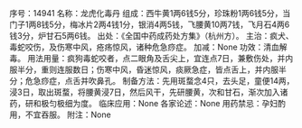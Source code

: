 序号：14941
名称：龙虎化毒丹
组成：西牛黄1两6钱5分，珍珠粉1两6钱5分，当门子1两8钱5分，梅冰片2两4钱1分，银消4两5钱，飞腰黄10两7钱，飞月石4两6钱3分，炉甘石5两6钱。
出处：《全国中药成药处方集》（杭州方）。
主治：疯犬、毒蛇咬伤，及伤寒中风，疮疡惊风，诸种危急痧症。
加减：None
功效：清血解毒。
用法用量：疯狗毒蛇咬者，点二眼角及舌尖上，宜连点7日，兼敷伤处，并内服半分，重则连服数日；伤寒中风，昏迷惊风，痰厥急症，皆点舌上，并内服半分；危急痧症，点舌并吹鼻孔。
制备方法：先用斑蝥念4只，去头足，童便14两，浸3日，取出斑蝥，将腰黄浸7日，然后风干，先研腰黄，次和甘石，渐次加入诸药，研和极匀极细为度。
临床应用：None
各家论述：None
用药禁忌：孕妇酌用，不宜吞服。
附注：None
